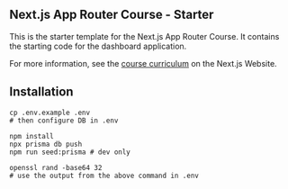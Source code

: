 ## Next.js App Router Course - Starter

This is the starter template for the Next.js App Router Course. It contains the starting code for the dashboard application.

For more information, see the [course curriculum](https://nextjs.org/learn) on the Next.js Website.

## Installation

```shell
cp .env.example .env
# then configure DB in .env
```

```shell
npm install
npx prisma db push
npm run seed:prisma # dev only

openssl rand -base64 32
# use the output from the above command in .env
```
